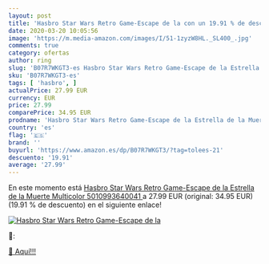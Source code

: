 ```yaml
---
layout: post
title: 'Hasbro Star Wars Retro Game-Escape de la con un 19.91 % de descuento'
date: 2020-03-20 10:05:56
image: 'https://m.media-amazon.com/images/I/51-1zyzW8HL._SL400_.jpg'
comments: true
category: ofertas
author: ring
slug: 'B07R7WKGT3-es Hasbro Star Wars Retro Game-Escape de la Estrella de la...'
sku: 'B07R7WKGT3-es'
tags: [ 'hasbro', ]
actualPrice: 27.99 EUR
currency: EUR
price: 27.99
comparePrice: 34.95 EUR
prodname: 'Hasbro Star Wars Retro Game-Escape de la Estrella de la Muerte  Multicolor  5010993640041 '
country: 'es'
flag: '🇪🇸'
brand: ''
buyurl: 'https://www.amazon.es/dp/B07R7WKGT3/?tag=tolees-21'
descuento: '19.91'
average: '27.99'
---
```


En este momento está [Hasbro Star Wars Retro Game-Escape de la Estrella de la Muerte  Multicolor  5010993640041 ](https://www.amazon.es/dp/B07R7WKGT3/?tag=tolees-21) a 27.99 EUR (original: 34.95 EUR) (19.91 %  de descuento) en el siguiente enlace!

[![Hasbro Star Wars Retro Game-Escape de la](https://m.media-amazon.com/images/I/51-1zyzW8HL._SL400_.jpg)](https://www.amazon.es/dp/B07R7WKGT3/?tag=tolees-21)

🔎:


[🛒 Aquí!!!](https://www.amazon.es/dp/B07R7WKGT3/?tag=tolees-21)
